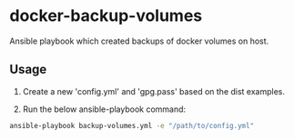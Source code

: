 # docker-backup-volumes

Ansible playbook which created backups of docker volumes on host.

## Usage

1. Create a new 'config.yml' and 'gpg.pass' based on the dist examples.

2. Run the below ansible-playbook command:

```bash
ansible-playbook backup-volumes.yml -e "/path/to/config.yml"
```